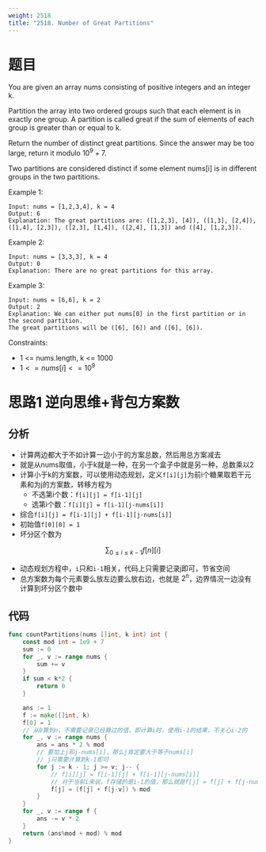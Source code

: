 ```yaml
---
weight: 2518
title: "2518. Number of Great Partitions"
---
```


# 题目

You are given an array nums consisting of positive integers and an integer k.

Partition the array into two ordered groups such that each element is in exactly one group. A partition is called great if the sum of elements of each group is greater than or equal to k.

Return the number of distinct great partitions. Since the answer may be too large, return it modulo $10^9 + 7$.

Two partitions are considered distinct if some element nums[i] is in different groups in the two partitions.

Example 1:

```
Input: nums = [1,2,3,4], k = 4
Output: 6
Explanation: The great partitions are: ([1,2,3], [4]), ([1,3], [2,4]), ([1,4], [2,3]), ([2,3], [1,4]), ([2,4], [1,3]) and ([4], [1,2,3]).
```

Example 2:

```
Input: nums = [3,3,3], k = 4
Output: 0
Explanation: There are no great partitions for this array.
```

Example 3:

```
Input: nums = [6,6], k = 2
Output: 2
Explanation: We can either put nums[0] in the first partition or in the second partition.
The great partitions will be ([6], [6]) and ([6], [6]).
```

Constraints:

- 1 <= nums.length, k <= 1000
- $1 <= nums[i] <= 10^9$

# 思路1 逆向思维+背包方案数

## 分析

- 计算两边都大于不如计算一边小于的方案总数，然后用总方案减去
- 就是从nums取值，小于k就是一种，在另一个盒子中就是另一种，总数乘以2
- 计算小于k的方案数，可以使用动态规划，定义`f[i][j]`为前i个糖果取若干元素和为j的方案数，转移方程为
  - 不选第i个数：`f[i][j] = f[i-1][j]`
  - 选第i个数：`f[i][j] = f[i-1][j-nums[i]]`
- 综合`f[i][j] = f[i-1][j] + f[i-1][j-nums[i]]`
- 初始值`f[0][0] = 1`
- 坏分区个数为

$$ \sum_{0 \le i \le k-1} f[n][i] $$

- 动态规划方程中，`i`只和`i-1`相关，代码上只需要记录j即可，节省空间
- 总方案数为每个元素要么放左边要么放右边，也就是 $2^n$，边界情况一边没有计算到坏分区个数中

## 代码

```go
func countPartitions(nums []int, k int) int {
	const mod int = 1e9 + 7
	sum := 0
	for _, v := range nums {
		sum += v
	}
	if sum < k*2 {
		return 0
	}

	ans := 1
	f := make([]int, k)
	f[0] = 1
	// 从0算到n，不需要记录已经算过的值，即计算i时，使用i-1的结果，不关心i-2的
	for _, v := range nums {
		ans = ans * 2 % mod
		// 要加上j和j-nums[i]，那么j肯定要大于等于nums[i]
		// j只需要计算到k-1即可
		for j := k - 1; j >= v; j-- {
			// f[i][j] = f[i-1][j] + f[i-1][j-nums[i]]
			// 对于当前i来说，f存储的是i-1的值，那么就是f[j] = f[j] + f[j-nums[i]]
			f[j] = (f[j] + f[j-v]) % mod
		}
	}
	for _, v := range f {
		ans -= v * 2
	}
	return (ans%mod + mod) % mod
}
```

